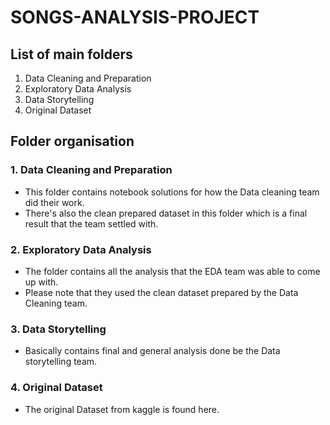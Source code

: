 # SONGS-ANALYSIS-PROJECT 
## List of main folders
1. Data Cleaning and Preparation
2. Exploratory Data Analysis
3. Data Storytelling
4. Original Dataset


## Folder organisation 
### 1. Data Cleaning and Preparation 
- This folder contains notebook solutions for how the Data cleaning team did their work.
- There's also the clean prepared dataset in this folder which is a final result that the team settled with.

### 2. Exploratory Data Analysis 
- The folder contains all the analysis that the EDA team was able to come up with.
- Please note that they used the clean dataset prepared by the Data Cleaning team.

### 3. Data Storytelling 
- Basically contains final and general analysis done be the Data storytelling team.

### 4. Original Dataset 
- The original Dataset from kaggle is found here.

